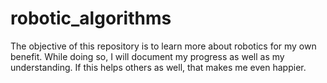 # robotic_algorithms
The objective of this repository is to learn more about robotics for my own benefit. While doing so, I will document my progress as well as my understanding. If this helps others as well, that makes me even happier.

